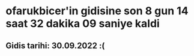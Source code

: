 # ofarukbicer'in gidisine son 8 gun 14 saat 32 dakika 09 saniye kaldi

## Gidis tarihi: 30.09.2022 :(